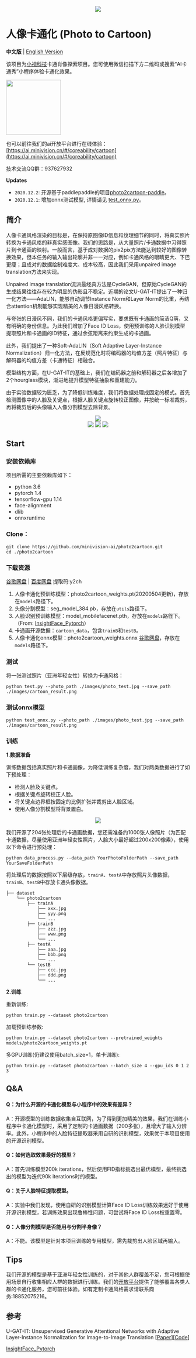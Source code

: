 <div align='center'>
  <img src='./images/title.png'>
</div>

# 人像卡通化 (Photo to Cartoon)

**中文版** | [English Version](README_EN.md)

该项目为[小视科技](https://www.minivision.cn/)卡通肖像探索项目。您可使用微信扫描下方二维码或搜索“AI卡通秀”小程序体验卡通化效果。

<div>
  <img src='./images/QRcode.jpg' height='150px' width='150px'>
</div>

也可以前往我们的ai开放平台进行在线体验：[https://ai.minivision.cn/#/coreability/cartoon](https://ai.minivision.cn/#/coreability/cartoon)

技术交流QQ群：937627932

**Updates**
- `2020.12.2`: 开源基于paddlepaddle的项目[photo2cartoon-paddle](https://github.com/minivision-ai/photo2cartoon-paddle)。
- `2020.12.1`: 增加onnx测试模型, 详情请见 [test_onnx.py](./test_onnx.py)。

## 简介
人像卡通风格渲染的目标是，在保持原图像ID信息和纹理细节的同时，将真实照片转换为卡通风格的非真实感图像。我们的思路是，从大量照片/卡通数据中习得照片到卡通画的映射。一般而言，基于成对数据的pix2pix方法能达到较好的图像转换效果，但本任务的输入输出轮廓并非一一对应，例如卡通风格的眼睛更大、下巴更瘦；且成对的数据绘制难度大、成本较高，因此我们采用unpaired image translation方法来实现。

Unpaired image translation流派最经典方法是CycleGAN，但原始CycleGAN的生成结果往往存在较为明显的伪影且不稳定。近期的论文U-GAT-IT提出了一种归一化方法——AdaLIN，能够自动调节Instance Norm和Layer Norm的比重，再结合attention机制能够实现精美的人像日漫风格转换。

与夸张的日漫风不同，我们的卡通风格更偏写实，要求既有卡通画的简洁Q萌，又有明确的身份信息。为此我们增加了Face ID Loss，使用预训练的人脸识别模型提取照片和卡通画的ID特征，通过余弦距离来约束生成的卡通画。

此外，我们提出了一种Soft-AdaLIN（Soft Adaptive Layer-Instance Normalization）归一化方法，在反规范化时将编码器的均值方差（照片特征）与解码器的均值方差（卡通特征）相融合。

模型结构方面，在U-GAT-IT的基础上，我们在编码器之前和解码器之后各增加了2个hourglass模块，渐进地提升模型特征抽象和重建能力。

由于实验数据较为匮乏，为了降低训练难度，我们将数据处理成固定的模式。首先检测图像中的人脸及关键点，根据人脸关键点旋转校正图像，并按统一标准裁剪，再将裁剪后的头像输入人像分割模型去除背景。

<div align='center'>
  <img src='./images/results.png'>
</div>
<div align='center'>
  <img src='./images/cartoon_result.png'>
  <img src='./images/cartoon_result2.png'>
  <img src='./images/photo_result.png'>
</div>

## Start

### 安装依赖库
项目所需的主要依赖库如下：
- python 3.6
- pytorch 1.4
- tensorflow-gpu 1.14
- face-alignment
- dlib
- onnxruntime

### Clone：
```
git clone https://github.com/minivision-ai/photo2cartoon.git
cd ./photo2cartoon
```

### 下载资源
[谷歌网盘](https://drive.google.com/open?id=1lsQS8hOCquMFKJFhK_z-n03ixWGkjT2P) | [百度网盘](https://pan.baidu.com/s/1MsT3-He3UGipKhUi4OcCJw) 提取码:y2ch

1. 人像卡通化预训练模型：photo2cartoon_weights.pt(20200504更新)，存放在`models`路径下。
2. 头像分割模型：seg_model_384.pb，存放在`utils`路径下。
3. 人脸识别预训练模型：model_mobilefacenet.pth，存放在`models`路径下。（From: [InsightFace_Pytorch](https://github.com/TreB1eN/InsightFace_Pytorch)）
4. 卡通画开源数据：`cartoon_data`，包含`trainB`和`testB`。
5. 人像卡通化onnx模型：photo2cartoon_weights.onnx [谷歌网盘](https://drive.google.com/file/d/1PhwKDUhiq8p-UqrfHCqj257QnqBWD523/view?usp=sharing)，存放在`models`路径下。

### 测试
将一张测试照片（亚洲年轻女性）转换为卡通风格：
```
python test.py --photo_path ./images/photo_test.jpg --save_path ./images/cartoon_result.png
```

### 测试onnx模型
```
python test_onnx.py --photo_path ./images/photo_test.jpg --save_path ./images/cartoon_result.png
```

### 训练
**1.数据准备**

训练数据包括真实照片和卡通画像，为降低训练复杂度，我们对两类数据进行了如下预处理：
- 检测人脸及关键点。
- 根据关键点旋转校正人脸。
- 将关键点边界框按固定的比例扩张并裁剪出人脸区域。
- 使用人像分割模型将背景置白。

<div align='center'>
  <img src='./images/data_process.jpg'>
</div>

我们开源了204张处理后的卡通画数据，您还需准备约1000张人像照片（为匹配卡通数据，尽量使用亚洲年轻女性照片，人脸大小最好超过200x200像素），使用以下命令进行预处理：

```
python data_process.py --data_path YourPhotoFolderPath --save_path YourSaveFolderPath
```

将处理后的数据按照以下层级存放，`trainA`、`testA`中存放照片头像数据，`trainB`、`testB`中存放卡通头像数据。

```
├── dataset
    └── photo2cartoon
        ├── trainA
            ├── xxx.jpg
            ├── yyy.png
            └── ...
        ├── trainB
            ├── zzz.jpg
            ├── www.png
            └── ...
        ├── testA
            ├── aaa.jpg 
            ├── bbb.png
            └── ...
        └── testB
            ├── ccc.jpg 
            ├── ddd.png
            └── ...
```

**2.训练**

重新训练:
```
python train.py --dataset photo2cartoon
```

加载预训练参数:
```
python train.py --dataset photo2cartoon --pretrained_weights models/photo2cartoon_weights.pt
```

多GPU训练(仍建议使用batch_size=1，单卡训练):
```
python train.py --dataset photo2cartoon --batch_size 4 --gpu_ids 0 1 2 3
```

## Q&A
#### Q：为什么开源的卡通化模型与小程序中的效果有差异？

A：开源模型的训练数据收集自互联网，为了得到更加精美的效果，我们在训练小程序中卡通化模型时，采用了定制的卡通画数据（200多张），且增大了输入分辨率。此外，小程序中的人脸特征提取器采用自研的识别模型，效果优于本项目使用的开源识别模型。

#### Q：如何选取效果最好的模型？

A：首先训练模型200k iterations，然后使用FID指标挑选出最优模型，最终挑选出的模型为迭代90k iterations时的模型。

#### Q：关于人脸特征提取模型。

A：实验中我们发现，使用自研的识别模型计算Face ID Loss训练效果远好于使用开源识别模型，若训练效果出现鲁棒性问题，可尝试将Face ID Loss权重置零。

#### Q：人像分割模型是否能用与分割半身像？
A：不能。该模型是针对本项目训练的专用模型，需先裁剪出人脸区域再输入。

## Tips
我们开源的模型是基于亚洲年轻女性训练的，对于其他人群覆盖不足，您可根据使用场景自行收集相应人群的数据进行训练。我们的[开放平台](https://ai.minivision.cn/#/coreability/cartoon)提供了能够覆盖各类人群的卡通化服务，您可前往体验。如有定制卡通风格需求请联系商务:18852075216。

## 参考
U-GAT-IT: Unsupervised Generative Attentional Networks with Adaptive Layer-Instance Normalization for Image-to-Image Translation [[Paper](https://arxiv.org/abs/1907.10830)][[Code](https://github.com/znxlwm/UGATIT-pytorch)]

[InsightFace_Pytorch](https://github.com/TreB1eN/InsightFace_Pytorch)

